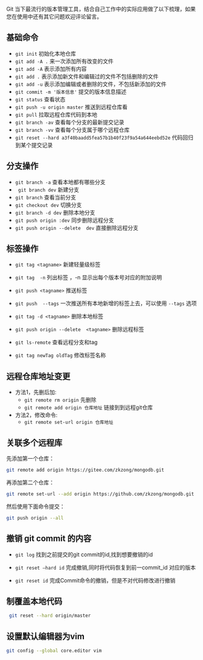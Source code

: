 Git 当下最流行的版本管理工具，结合自己工作中的实际应用做了以下梳理，如果您在使用中还有其它问题欢迎评论留言。

## 基础命令

* ``` git init ``` 初始化本地仓库
* ``` git add -A . ``` 来一次添加所有改变的文件
* ``` git add -A ``` 表示添加所有内容  
* ``` git add . ``` 表示添加新文件和编辑过的文件不包括删除的文件  
* ``` git add -u ``` 表示添加编辑或者删除的文件，不包括新添加的文件  
* ``` git commit -m '版本信息' ``` 提交的版本信息描述
* ``` git status ``` 查看状态  
* ``` git push -u origin master ``` 推送到远程仓库看
* ``` git pull ``` 拉取远程仓库代码到本地
* ```git branch -av``` 查看每个分支的最新提交记录
* ```git branch -vv``` 查看每个分支属于哪个远程仓库
* ```git reset --hard a3f40baadd5fea57b1b40f23f9a54a644eebd52e``` 代码回归到某个提交记录

## 分支操作

*  ``` git branch -a ```	查看本地都有哪些分支
* ``` git branch dev```    新建分支
* ``` git branch ```    查看当前分支 
*  ``` git checkout dev ```    切换分支
*  ```git branch -d dev```   删除本地分支
*  ```git push origin :dev```   同步删除远程分支
*  `git push origin --delete  dev` 直接删除远程分支

## 标签操作

- `git tag <tagname>`	新建轻量级标签

- `git tag  -n`	列出标签 ，-n 显示出每个版本号对应的附加说明

- `git push <tagname>`	推送标签

- `git push  --tags`	一次推送所有本地新增的标签上去，可以使用 `--tags` 选项

- `git tag -d <tagname>`    删除本地标签

- `git push origin --delete  <tagname>`	删除远程标签

- `git ls-remote`	查看远程分支和tag

- `git tag newTag oldTag`	修改标签名称

## 远程仓库地址变更

* 方法1，先删后加:
  * ``` git remote rm origin ``` 先删除
  * ``` git remote add origin 仓库地址 ``` 链接到到远程git仓库
* 方法2，修改命令:
  * ```git remote set-url origin 仓库地址```

## 关联多个远程库

先添加第一个仓库：

```bash
git remote add origin https://gitee.com/zkzong/mongodb.git
```

再添加第二个仓库：

```bash
git remote set-url --add origin https://github.com/zkzong/mongodb.git
```

然后使用下面命令提交：

```bash
git push origin --all
```

## 撤销 git commit 的内容

- `git log`	找到之前提交的git commit的id,找到想要撤销的id

- `git reset –hard id` 	完成撤销,同时将代码恢复到前一commit_id 对应的版本

- `git reset id`	完成Commit命令的撤销，但是不对代码修改进行撤销

## 制覆盖本地代码

```bash
 git reset --hard origin/master
```

## 设置默认编辑器为vim

```bash
git config --global core.editor vim
```